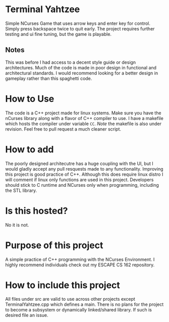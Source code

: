 # Terminal Yahtzee
Simple NCurses Game that uses arrow keys and enter key for control. 
Simply press backspace twice to quit early. The project requires further 
testing and ui fine tuning, but the game is playable.

## Notes
This was before I had access to a decent style guide or design architectures.
Much of the code is made in poor design in functional and architectural standards.
I would recommend looking for a better design in gameplay rather than this spaghetti
code.

# How to Use
The code is a C++ project made for linux systems. Make sure you have the nCurses library
along with a flavor of C++ compiler to use. I have a makefile which hosts the compiler
under variable `CC`. _Note_ the makefile is also under revision. Feel free to pull
request a much cleaner script.

# How to add
The poorly designed architecutre has a huge coupling with the UI, but I would
gladly accept any pull resquests made to any functionality. Improving this project
is good practice of C++. Although this does require linux distro I will comment
if linux only functions are used in this project. Developers should stick to
C runtime and NCurses only when programming, including the STL library.

# Is this hosted?
No it is not.

# Purpose of this project
A simple practice of C++ programming with the NCurses Environment. I highly recommend
individuals check out my ESCAPE CS 162 repository.

# How to include this project
All files under src are valid to use across other projects except TerminalYahtzee.cpp
which defines a main. There is no plans for the project to become a subsystem or
dynamically linked/shared library. If such is desired file an issue.
